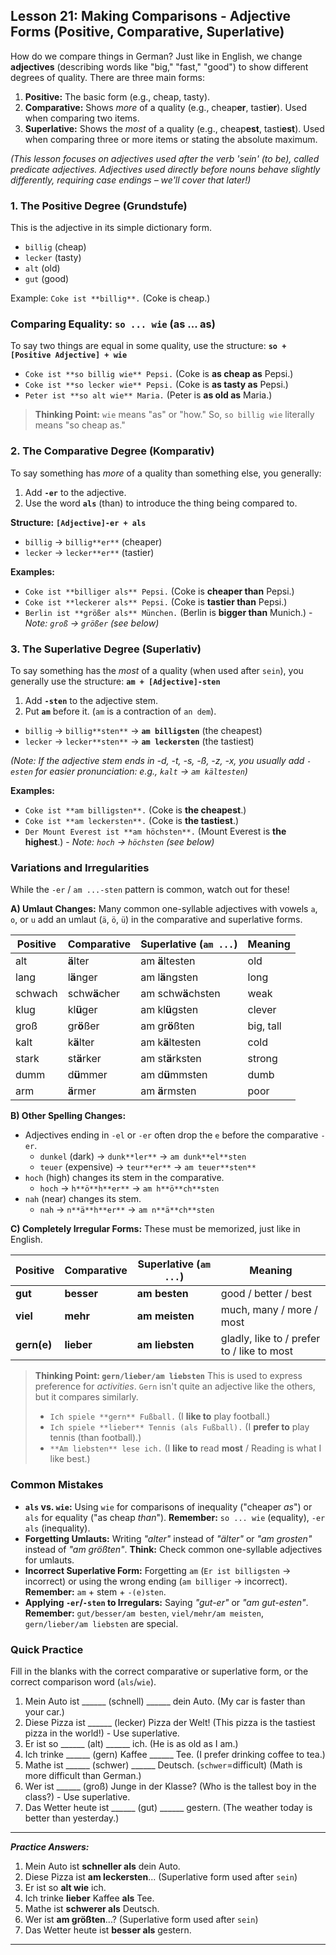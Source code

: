 ## Lesson 21: Making Comparisons - Adjective Forms (Positive, Comparative, Superlative)

How do we compare things in German? Just like in English, we change **adjectives** (describing words like "big," "fast," "good") to show different degrees of quality. There are three main forms:

1.  **Positive:** The basic form (e.g., cheap, tasty).
2.  **Comparative:** Shows *more* of a quality (e.g., cheap**er**, tasti**er**). Used when comparing two items.
3.  **Superlative:** Shows the *most* of a quality (e.g., cheap**est**, tasti**est**). Used when comparing three or more items or stating the absolute maximum.

*(This lesson focuses on adjectives used after the verb 'sein' (to be), called predicate adjectives. Adjectives used directly before nouns behave slightly differently, requiring case endings – we'll cover that later!)*

### 1. The Positive Degree (Grundstufe)

This is the adjective in its simple dictionary form.
*   `billig` (cheap)
*   `lecker` (tasty)
*   `alt` (old)
*   `gut` (good)

Example: `Coke ist **billig**.` (Coke is cheap.)

### Comparing Equality: `so ... wie` (as ... as)

To say two things are equal in some quality, use the structure: **`so + [Positive Adjective] + wie`**

*   `Coke ist **so billig wie** Pepsi.` (Coke is **as cheap as** Pepsi.)
*   `Coke ist **so lecker wie** Pepsi.` (Coke is **as tasty as** Pepsi.)
*   `Peter ist **so alt wie** Maria.` (Peter is **as old as** Maria.)

> **Thinking Point:** `wie` means "as" or "how." So, `so billig wie` literally means "so cheap as."

### 2. The Comparative Degree (Komparativ)

To say something has *more* of a quality than something else, you generally:
1.  Add **`-er`** to the adjective.
2.  Use the word **`als`** (than) to introduce the thing being compared to.

**Structure:** **`[Adjective]-er + als`**

*   `billig` -> `billig**er**` (cheaper)
*   `lecker` -> `lecker**er**` (tastier)

**Examples:**

*   `Coke ist **billiger als** Pepsi.` (Coke is **cheaper than** Pepsi.)
*   `Coke ist **leckerer als** Pepsi.` (Coke is **tastier than** Pepsi.)
*   `Berlin ist **größer als** München.` (Berlin is **bigger than** Munich.) - *Note: `groß` -> `größer` (see below)*

### 3. The Superlative Degree (Superlativ)

To say something has the *most* of a quality (when used after `sein`), you generally use the structure: **`am + [Adjective]-sten`**

1.  Add **`-sten`** to the adjective stem.
2.  Put **`am`** before it. (`am` is a contraction of `an dem`).

*   `billig` -> `billig**sten**` -> **`am billigsten`** (the cheapest)
*   `lecker` -> `lecker**sten**` -> **`am leckersten`** (the tastiest)

*(Note: If the adjective stem ends in -d, -t, -s, -ß, -z, -x, you usually add `-esten` for easier pronunciation: e.g., `kalt` -> `am kältesten`)*

**Examples:**

*   `Coke ist **am billigsten**.` (Coke is **the cheapest**.)
*   `Coke ist **am leckersten**.` (Coke is **the tastiest**.)
*   `Der Mount Everest ist **am höchsten**.` (Mount Everest is **the highest**.) - *Note: `hoch` -> `höchsten` (see below)*

### Variations and Irregularities

While the `-er` / `am ...-sten` pattern is common, watch out for these!

**A) Umlaut Changes:** Many common one-syllable adjectives with vowels `a`, `o`, or `u` add an umlaut (`ä`, `ö`, `ü`) in the comparative and superlative forms.

| Positive | Comparative | Superlative (`am ...`) | Meaning |
|----------|-------------|------------------------|---------|
| alt      | **ä**lter   | am **ä**ltesten        | old     |
| lang     | l**ä**nger  | am l**ä**ngsten        | long    |
| schwach  | schw**ä**cher| am schw**ä**chsten     | weak    |
| klug     | kl**ü**ger  | am kl**ü**gsten        | clever  |
| groß     | gr**ö**ßer  | am gr**ö**ßten         | big, tall |
| kalt     | k**ä**lter  | am k**ä**ltesten       | cold    |
| stark    | st**ä**rker | am st**ä**rksten       | strong  |
| dumm     | d**ü**mmer  | am d**ü**mmsten        | dumb    |
| arm      | **ä**rmer   | am **ä**rmsten         | poor    |

**B) Other Spelling Changes:**

*   Adjectives ending in `-el` or `-er` often drop the `e` before the comparative `-er`.
    *   `dunkel` (dark) -> `dunk**ler**` -> `am dunk**el**sten`
    *   `teuer` (expensive) -> `teur**er**` -> `am teuer**sten**`
*   `hoch` (high) changes its stem in the comparative.
    *   `hoch` -> `h**ö**h**er**` -> `am h**ö**ch**sten`
*   `nah` (near) changes its stem.
    *   `nah` -> `n**ä**h**er**` -> `am n**ä**ch**sten`

**C) Completely Irregular Forms:** These must be memorized, just like in English.

| Positive | Comparative | Superlative (`am ...`) | Meaning                                     |
|----------|-------------|------------------------|---------------------------------------------|
| **gut**  | **besser**  | **am besten**          | good / better / best                        |
| **viel** | **mehr**    | **am meisten**         | much, many / more / most                    |
| **gern(e)** | **lieber** | **am liebsten**        | gladly, like to / prefer to / like to most |

> **Thinking Point: `gern/lieber/am liebsten`**
> This is used to express preference for *activities*. `Gern` isn't quite an adjective like the others, but it compares similarly.
> *   `Ich spiele **gern** Fußball.` (I **like to** play football.)
> *   `Ich spiele **lieber** Tennis (als Fußball).` (I **prefer to** play tennis (than football).)
> *   `**Am liebsten** lese ich.` (I **like to** read **most** / Reading is what I like best.)

### Common Mistakes

*   **`als` vs. `wie`:** Using `wie` for comparisons of inequality ("cheaper *as*") or `als` for equality ("as cheap *than*"). **Remember:** `so ... wie` (equality), `-er als` (inequality).
*   **Forgetting Umlauts:** Writing *"alter"* instead of *"älter"* or *"am grosten"* instead of *"am größten"*. **Think:** Check common one-syllable adjectives for umlauts.
*   **Incorrect Superlative Form:** Forgetting `am` (`Er ist billigsten` -> incorrect) or using the wrong ending (`am billiger` -> incorrect). **Remember:** `am` + stem + `-(e)sten`.
*   **Applying `-er`/`-sten` to Irregulars:** Saying *"gut-er"* or *"am gut-esten"*. **Remember:** `gut/besser/am besten`, `viel/mehr/am meisten`, `gern/lieber/am liebsten` are special.

### Quick Practice

Fill in the blanks with the correct comparative or superlative form, or the correct comparison word (`als`/`wie`).

1.  Mein Auto ist ______ (schnell) ______ dein Auto. (My car is faster than your car.)
2.  Diese Pizza ist ______ (lecker) Pizza der Welt! (This pizza is the tastiest pizza in the world!) - Use superlative.
3.  Er ist so ______ (alt) ______ ich. (He is as old as I am.)
4.  Ich trinke ______ (gern) Kaffee ______ Tee. (I prefer drinking coffee to tea.)
5.  Mathe ist ______ (schwer) ______ Deutsch. (`schwer`=difficult) (Math is more difficult than German.)
6.  Wer ist ______ (groß) Junge in der Klasse? (Who is the tallest boy in the class?) - Use superlative.
7.  Das Wetter heute ist ______ (gut) ______ gestern. (The weather today is better than yesterday.)

---
***Practice Answers:***

1.  Mein Auto ist **schneller als** dein Auto.
2.  Diese Pizza ist **am leckersten**... (Superlative form used after `sein`)
3.  Er ist so **alt wie** ich.
4.  Ich trinke **lieber** Kaffee **als** Tee.
5.  Mathe ist **schwerer als** Deutsch.
6.  Wer ist **am größten**...? (Superlative form used after `sein`)
7.  Das Wetter heute ist **besser als** gestern.
---
